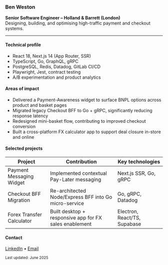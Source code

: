 ### Ben Weston

**Senior Software Engineer – Holland & Barrett (London)**  
Designing, building, and optimising high-traffic payment and checkout systems.

---

#### Technical profile
- React 18, Next.js 14 (App Router, SSR)
- TypeScript, Go, GraphQL, gRPC
- PostgreSQL, Redis, Datadog, GitLab CI/CD
- Playwright, Jest, contract testing
- A/B experimentation and product analytics

#### Areas of impact
- Delivered a Payment-Awareness widget to surface BNPL options across product and basket pages
- Migrated legacy Checkout BFF to Go + gRPC, significantly reducing response latency
- Redesigned mini-basket flow, contributing to improved checkout conversion
- Built a cross-platform FX calculator app to support deal closure in-store and online

#### Selected projects
| Project | Contribution | Key technologies |
|---------|--------------|------------------|
| Payment Messaging Widget | Implemented contextual Pay-Later messaging | Next.js SSR, Go, gRPC |
| Checkout BFF Migration | Re-architected Node/Express BFF into Go micro-service | Go, gRPC, Datadog |
| Forex Transfer Calculator | Built desktop + responsive app for FX sales enablement | Electron, React/TS, Supabase |

#### Contact
[LinkedIn](https://www.linkedin.com/in/ben-weston-b19420175) • [Email](mailto:benwestondigital@gmail.com)

<sub>Last updated: June 2025</sub>
